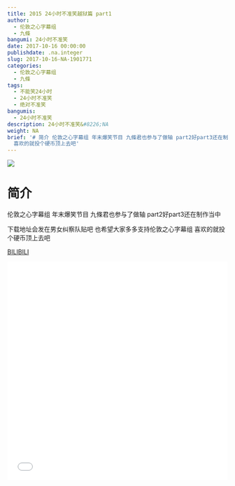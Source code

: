 ```yaml
---
title: 2015 24小时不准笑越狱篇 part1
author:
  - 伦敦之心字幕组
  - 九條
bangumi: 24小时不准笑
date: 2017-10-16 00:00:00
publishdate: .na.integer
slug: 2017-10-16-NA-1901771
categories:
  - 伦敦之心字幕组
  - 九條
tags:
  - 不能笑24小时
  - 24小时不准笑
  - 绝对不准笑
bangumis:
  - 24小时不准笑
description: 24小时不准笑&#8226;NA
weight: NA
brief: '# 简介 伦敦之心字幕组 年末爆笑节目 九條君也参与了做轴 part2好part3还在制作当中 下载地址会发在男女纠察队贴吧 也希望大家多多支持伦敦之心字幕组
  喜欢的就投个硬币顶上去吧'
---
```


![](https://i.imgur.com/kEO0hp3.jpg)

# 简介  
伦敦之心字幕组 年末爆笑节目 九條君也参与了做轴 part2好part3还在制作当中 


下载地址会发在男女纠察队贴吧 也希望大家多多支持伦敦之心字幕组 喜欢的就投个硬币顶上去吧

  [BILIBILI](https://www.bilibili.com/video/av1901771/)


<div class="vcontainer">  <iframe class='video' src="//www.bilibili.com/blackboard/player.html?aid=1901771" width="100%" height="500" frameborder="0" allowfullscreen="allowfullscreen"></iframe></div>
